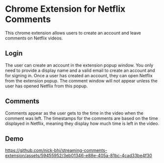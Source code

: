 # Chrome Extension for Netflix Comments

This chrome extension allows users to create an account and leave comments on Netflix videos.

## Login

The user can create an account in the extension popup window. You only need to provide a display name and a valid email to create an account and for signing in. Once a user has created an account, they can open Netflix from the extension popup. The comment window will not appear unless the user has opened Netflix from this popup.

## Comments

Comments appear as the user gets to the time in the video when the comment was left. The timestamps for the comments are based on the time displayed in Netflix, meaning they display how much time is left in the video.

## Demo



https://github.com/nick-bhi/streaming-comments-extension/assets/59455952/3eb01346-e88e-405a-81bc-4cad33be4f30


